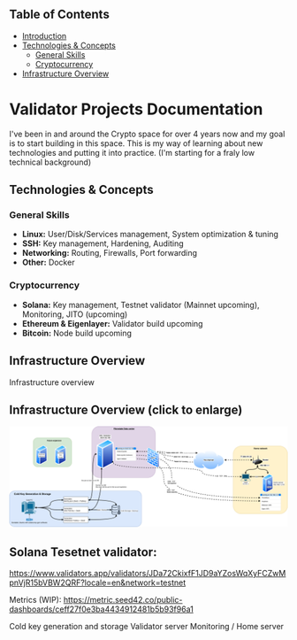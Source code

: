## Table of Contents
- [Introduction](#introduction)
- [Technologies & Concepts](#technologies--concepts)
  - [General Skills](#general-skills)
  - [Cryptocurrency](#cryptocurrency)
- [Infrastructure Overview](#infrastructure-overview)


# Validator Projects Documentation

I've been in and around the Crypto space for over 4 years now and my goal is to start building in this space. This is my way of learning about new technologies and putting it into practice. (I'm starting for a fraly low technical background)

## Technologies & Concepts

### General Skills
- **Linux:** User/Disk/Services management, System optimization & tuning
- **SSH:** Key management, Hardening, Auditing
- **Networking:** Routing, Firewalls, Port forwarding
- **Other:** Docker

### Cryptocurrency
- **Solana:** Key management, Testnet validator (Mainnet upcoming), Monitoring, JITO (upcoming)
- **Ethereum & Eigenlayer:** Validator build upcoming
- **Bitcoin:** Node build upcoming

## Infrastructure Overview

Infrastructure overview
## Infrastructure Overview (click to enlarge)

![Validator Architecture](overview/infra-overview.png)

## Solana Tesetnet validator:
https://www.validators.app/validators/JDa72CkixfF1JD9aYZosWqXyFCZwMpnVjR15bVBW2QRF?locale=en&network=testnet

Metrics (WIP): https://metric.seed42.co/public-dashboards/ceff27f0e3ba4434912481b5b93f96a1

Cold key generation and storage
Validator server
Monitoring / Home server 




